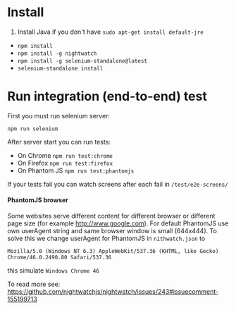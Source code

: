 # Install

1. Install Java if you don't have `sudo apt-get install default-jre`
* `npm install`
* `npm install -g nightwatch`
* `npm install -g selenium-standalone@latest`
* `selenium-standalone install`

# Run integration (end-to-end) test

First you must run selenium server:

`npm run selenium`

After server start you can run tests:

* On Chrome `npm run test:chrome`
* On Firefox `npm run test:firefox`
* On Phantom JS `npm run test:phantomjs`

If your tests fail you can watch screens after each fail in `/test/e2e-screens/`

#### PhantomJS browser

Some websites serve different content for different browser or different page size (for example http://www.google.com).
For default PhantomJS use own userAgent string and same browser window is small (644x444). To solve this we change 
userAgent for PhantomJS in `nithwatch.json` to 

`Mozilla/5.0 (Windows NT 6.3) AppleWebKit/537.36 (KHTML, like Gecko) Chrome/46.0.2490.80 Safari/537.36`

this simulate `Windows Chrome 46`

To read more see: https://github.com/nightwatchjs/nightwatch/issues/243#issuecomment-155199713

